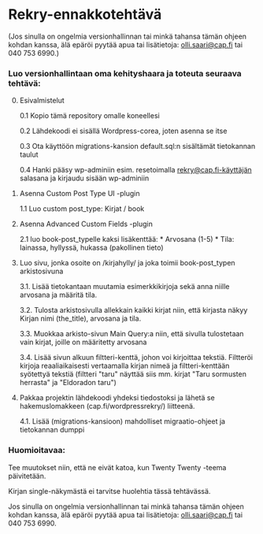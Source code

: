 # Rekry-ennakkotehtävä

(Jos sinulla on ongelmia versionhallinnan tai minkä tahansa tämän ohjeen kohdan kanssa, älä epäröi pyytää apua tai lisätietoja: olli.saari@cap.fi tai 040 753 6990.)

### Luo versionhallintaan oma kehityshaara ja toteuta seuraava tehtävä:

0. Esivalmistelut
	
	0.1 Kopio tämä repository omalle koneellesi 

	0.2 Lähdekoodi ei sisällä Wordpress-corea, joten asenna se itse

	0.3 Ota käyttöön migrations-kansion default.sql:n sisältämät tietokannan taulut

	0.4 Hanki pääsy wp-adminiin esim. resetoimalla rekry@cap.fi-käyttäjän salasana ja kirjaudu sisään wp-adminiin

1. Asenna Custom Post Type UI -plugin
	
	1.1 Luo custom post_type: Kirjat / book

2. Asenna Advanced Custom Fields -plugin

	2.1 luo book-post_typelle kaksi lisäkenttää:
		* Arvosana (1-5)
		* Tila: lainassa, hyllyssä, hukassa (pakollinen tieto)

3. Luo sivu, jonka osoite on /kirjahylly/ ja joka toimii book-post_typen arkistosivuna
	
	3.1. Lisää tietokantaan muutamia esimerkkikirjoja sekä anna niille arvosana ja määritä tila.

	3.2. Tulosta arkistosivulla allekkain kaikki kirjat niin, että kirjasta näkyy Kirjan nimi (the_title), arvosana ja tila.

	3.3. Muokkaa arkisto-sivun Main Query:a niin, että sivulla tulostetaan vain kirjat, joille on määritetty arvosana

	3.4. Lisää sivun alkuun filtteri-kenttä, johon voi kirjoittaa tekstiä. Filtteröi kirjoja reaaliaikaisesti vertaamalla kirjan nimeä ja filtteri-kenttään syötettyä tekstiä (filtteri "taru" näyttää siis mm. kirjat "Taru sormusten herrasta" ja "Eldoradon taru")

4. Pakkaa projektin lähdekoodi yhdeksi tiedostoksi ja lähetä se hakemuslomakkeen (cap.fi/wordpressrekry/) liitteenä.
	
	4.1. Lisää (migrations-kansioon) mahdolliset migraatio-ohjeet ja tietokannan dumppi


### Huomioitavaa:

Tee muutokset niin, että ne eivät katoa, kun Twenty Twenty -teema päivitetään.

Kirjan single-näkymästä ei tarvitse huolehtia tässä tehtävässä.

Jos sinulla on ongelmia versionhallinnan tai minkä tahansa tämän ohjeen kohdan kanssa, älä epäröi pyytää apua tai lisätietoja: olli.saari@cap.fi tai 040 753 6990.